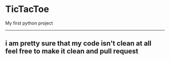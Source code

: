 # TicTacToe
My first python project

----
i am pretty sure that my code isn't clean at all
feel free to make it clean and pull request
----
